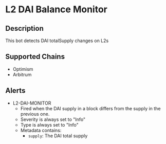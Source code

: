 # L2 DAI Balance Monitor

## Description

This bot detects DAI totalSupply changes on L2s

## Supported Chains

- Optimism
- Arbitrum

## Alerts

- L2-DAI-MONITOR
  - Fired when the DAI supply in a block differs from the supply in the previous one.
  - Severity is always set to "Info"
  - Type is always set to "Info"
  - Metadata contains:
    - `supply`: The DAI total supply
